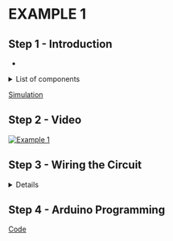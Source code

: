 # EXAMPLE 1

## Step 1 - Introduction

- 

<details>
  <summary>
    List of components
  </summary>
  
  
  1. Arduino
  2. LED
  3. Breadboard
  4. Jumpers
</details>

[Simulation](https://www.tinkercad.com/things/guojp5Se8jg-esd-timerportse1)

## Step 2 - Video

[![Example 1]()]()

## Step 3 - Wiring the Circuit

<details>
  <summary>Details</summary>
  
  <img src="/Images/ESD-AnalogInput_E1E2E3.png" width="470">  <img src="/Images/IMG_20201116_140850.jpg" width="470">
</details>

## Step 4 - Arduino Programming

[Code](https://github.com/muhdman/MCTE4342-ESD/edit/main/Week6-TimerPorts/Example_1/Example_1.ino)

